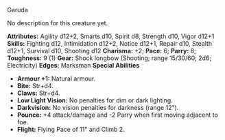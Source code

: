 Garuda

No description for this creature yet.

**Attributes:** Agility d12+2, Smarts d10, Spirit d8, Strength d10,
Vigor d12+1
**Skills:** Fighting d12, Intimidation d12+2, Notice d12+1, Repair d10,
Stealth d12+1, Survival d10, Shooting d12
**Charisma:** +2; **Pace:** 6; **Parry:** 8; **Toughness:** 9 (1)
**Gear:** Shock longbow (Shooting; range 15/30/60; 2d6; Electricity)
**Edges:** Marksman
**Special Abilities**
- **Armour +1:** Natural armour.
- **Bite:** Str+d4.
- **Claws:** Str+d4.
- **Low Light Vision:** No penalties for dim or dark lighting.
- **Darkvision:** No vision penalties for darkness (range 12").
- **Pounce:** +4 attack/damage and -2 Parry when first moving adjacent
to foe.
- **Flight:** Flying Pace of 11" and Climb 2.

